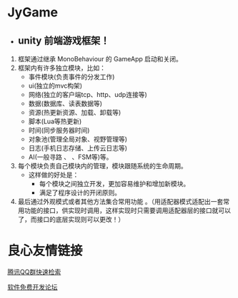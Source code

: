 # JyGame
- ## unity 前端游戏框架！
1. 框架通过继承 MonoBehaviour 的 GameApp 启动和关闭。
2. 框架内有许多独立模块，比如：
    * 事件模块(负责事件的分发工作)
    * ui(独立的mvc构架)
    * 网络(独立的客户端tcp、http、udp连接等)
    * 数据(数据库、读表数据等)
    * 资源(热更新资源、加载、卸载等)
    * 脚本(Lua等热更新)
    * 时间(同步服务器时间)
    * 对象池(管理全局对象、视野管理等)
    * 日志(手机日志存储、上传云日志等)
    * AI(一般寻路 、 、FSM等)等。
3. 每个模块负责自己模块内的管理，模块跟随系统的生命周期。
    * 这样做的好处是：
        * 每个模块之间独立开发，更加容易维护和增加新模块。
        * 满足了程序设计的开闭原则。
4. 最后通过外观模式或者其他方法集合常用功能 。（用适配器模式适配出一套常用功能的接口，供实现时调用，这样实现时只需要调用适配器层的接口就可以了，而接口的底层实现则可以更改！）

 # 良心友情链接

[腾讯QQ群快速检索](http://u.720life.cn/s/8cf73f7c)

[软件免费开发论坛](http://u.720life.cn/s/bbb01dc0)